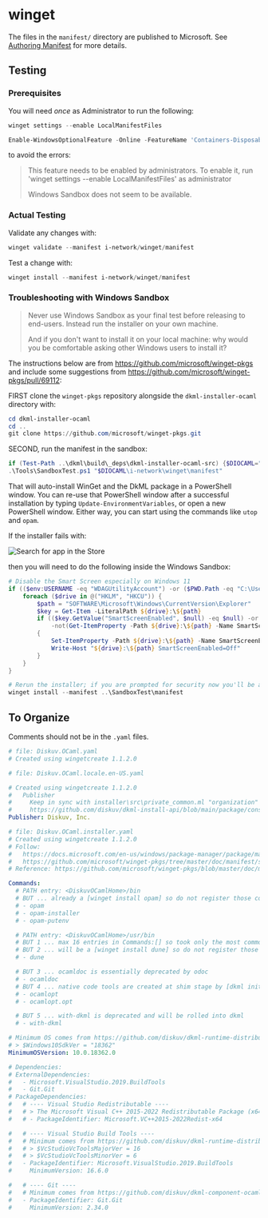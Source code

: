 # winget

The files in the `manifest/` directory are published to Microsoft. See
[Authoring Manifest](https://github.com/microsoft/winget-pkgs/blob/master/AUTHORING_MANIFESTS.md)
for more details.

## Testing

### Prerequisites

You will need *once* as Administrator to run the following:

```powershell
winget settings --enable LocalManifestFiles

Enable-WindowsOptionalFeature -Online -FeatureName 'Containers-DisposableClientVM'
```

to avoid the errors:

> This feature needs to be enabled by administrators. To enable it, run 'winget settings --enable LocalManifestFiles' as administrator
>
> Windows Sandbox does not seem to be available.

### Actual Testing

Validate any changes with:

```powershell
winget validate --manifest i-network/winget/manifest
```

Test a change with:

```powershell
winget install --manifest i-network/winget/manifest
```

### Troubleshooting with Windows Sandbox

> Never use Windows Sandbox as your final test before releasing to end-users.
> Instead run the installer on your own machine.
>
> And if you don't want to install it on your local machine:
> why would you be comfortable asking other Windows users to install it?

The instructions below are from <https://github.com/microsoft/winget-pkgs> and
include some suggestions from <https://github.com/microsoft/winget-pkgs/pull/69112>:

FIRST clone the `winget-pkgs` repository alongside the `dkml-installer-ocaml`
directory with:

```powershell
cd dkml-installer-ocaml
cd ..
git clone https://github.com/microsoft/winget-pkgs.git
```

SECOND, run the manifest in the sandbox:

```powershell
if (Test-Path ..\dkml\build\_deps\dkml-installer-ocaml-src) {$DIOCAML="..\dkml\build\_deps\dkml-installer-ocaml-src"} else {$DIOCAML="..\dkml-installer-ocaml"}
.\Tools\SandboxTest.ps1 "$DIOCAML\i-network\winget\manifest"
```

That will auto-install WinGet and the DkML package in a PowerShell window. You can re-use that PowerShell window
after a successful installation by typing `Update-EnvironmentVariables`, or open a new PowerShell window. Either
way, you can start using the commands like `utop` and `opam`.

If the installer fails with:

![Search for app in the Store](https://user-images.githubusercontent.com/71855677/184410812-08ba2ab8-8c3d-490d-8c38-b6b3a6df41a4.png)

then you will need to do the following inside the Windows Sandbox:

```powershell
# Disable the Smart Screen especially on Windows 11
if (($env:USERNAME -eq "WDAGUtilityAccount") -or ($PWD.Path -eq "C:\Users\WDAGUtilityAccount\Desktop\winget-pkgs")) {
    foreach ($drive in @("HKLM", "HKCU")) {
        $path = "SOFTWARE\Microsoft\Windows\CurrentVersion\Explorer"
        $key = Get-Item -LiteralPath ${drive}:\${path}
        if (($key.GetValue("SmartScreenEnabled", $null) -eq $null) -or
            -not(Get-ItemProperty -Path ${drive}:\${path} -Name SmartScreenEnabled))
        {
            Set-ItemProperty -Path ${drive}:\${path} -Name SmartScreenEnabled -Value Off -Force
            Write-Host "${drive}:\${path} SmartScreenEnabled=Off"
        }
    }
}

# Rerun the installer; if you are prompted for security now you'll be able to click through it
winget install --manifest ..\SandboxTest\manifest
```

## To Organize

Comments should not be in the `.yaml` files.

```yaml
# file: Diskuv.OCaml.yaml
# Created using wingetcreate 1.1.2.0
```

```yaml
# file: Diskuv.OCaml.locale.en-US.yaml

# Created using wingetcreate 1.1.2.0
#   Publisher
#     Keep in sync with installer\src\private_common.ml "organization" which is used by
#     https://github.com/diskuv/dkml-install-api/blob/main/package/console/common/Windows_registry.ml
Publisher: Diskuv, Inc.
```

```yaml
# file: Diskuv.OCaml.installer.yaml
# Created using wingetcreate 1.1.2.0
# Follow:
#   https://docs.microsoft.com/en-us/windows/package-manager/package/manifest?tabs=minschema%2Cversion-example#tips-and-best-practices
#   https://github.com/microsoft/winget-pkgs/tree/master/doc/manifest/schema/1.2.0#best-practices
# Reference: https://github.com/microsoft/winget-pkgs/blob/master/doc/manifest/schema/1.2.0/installer.md

Commands:
  # PATH entry: <DiskuvOCamlHome>/bin
  # BUT ... already a [winget install opam] so do not register those commands!
  # - opam
  # - opam-installer
  # - opam-putenv

  # PATH entry: <DiskuvOCamlHome>/usr/bin
  # BUT 1 ... max 16 entries in Commands:[] so took only the most commonly used
  # BUT 2 ... will be a [winget install dune] so do not register those commands!
  # - dune

  # BUT 3 ... ocamldoc is essentially deprecated by odoc
  # - ocamldoc
  # BUT 4 ... native code tools are created at shim stage by [dkml init] or the shims [dune] or [opam]
  # - ocamlopt
  # - ocamlopt.opt

  # BUT 5 ... with-dkml is deprecated and will be rolled into dkml
  # - with-dkml

# Minimum OS comes from https://github.com/diskuv/dkml-runtime-distribution/blob/ff7e6bcbf3dbdb37e64b20a57e2dea0fa9d27ed5/src/windows/Machine/Machine.psm1#L14:
# > $Windows10SdkVer = "18362"
MinimumOSVersion: 10.0.18362.0

# Dependencies:
# ExternalDependencies:
#   - Microsoft.VisualStudio.2019.BuildTools
#   - Git.Git
# PackageDependencies:
#   # ---- Visual Studio Redistributable ----
#   # > The Microsoft Visual C++ 2015-2022 Redistributable Package (x64) installs runtime components of Visual C++ Libraries required to run 64-bit applications developed with Visual C++ 2015, 2017, 2019 and 2022 on a computer that does not have Visual C++ 2015, 2017, 2019 and 2022 installed.
#   # - PackageIdentifier: Microsoft.VC++2015-2022Redist-x64

#   # ---- Visual Studio Build Tools ----
#   # Minimum comes from https://github.com/diskuv/dkml-runtime-distribution/blob/ff7e6bcbf3dbdb37e64b20a57e2dea0fa9d27ed5/src/windows/Machine/Machine.psm1#L94-L105:
#   # > $VcStudioVcToolsMajorVer = 16
#   # > $VcStudioVcToolsMinorVer = 6
#   - PackageIdentifier: Microsoft.VisualStudio.2019.BuildTools
#     MinimumVersion: 16.6.0

#   # ---- Git ----
#   # Minimum comes from https://github.com/diskuv/dkml-component-ocamlcompiler/blob/66af047444345a012213980269faffdf8ea83fb0/assets/staging-files/win32/setup-userprofile.ps1#L602-605
#   - PackageIdentifier: Git.Git
#     MinimumVersion: 2.34.0

```

